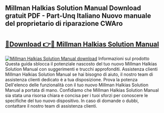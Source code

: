 ## Millman Halkias Solution Manual Download gratuit PDF - Part-Unq Italiano Nuovo manuale del proprietario di riparazione CWAro

# <h2><a href="http://dfginw5.blite.top/?on=Millman+Halkias+Solution+Manual">🔗Download 👉🔴 Millman Halkias Solution Manual</a></h2>

[![Millman Halkias Solution Manual download](https://i.imgur.com/lujVjoI.png)](http://dfginw5.blite.top/?on=Millman+Halkias+Solution+Manual)
Informazioni sul prodotto Questa guida sblocca il potenziale nascosto del tuo nuovo Millman Halkias Solution Manual con suggerimenti e trucchi approfonditi. Assistenza clienti Millman Halkias Solution Manual se hai bisogno di aiuto, il nostro team di assistenza clienti dedicato è a tua disposizione. Prova la potenza Dell'elenco delle funzionalità con il tuo nuovo Millman Halkias Solution Manual a portata di mano. Confidiamo che Millman Halkias Solution Manual sia stata una risorsa chiara e concisa per i tuoi sforzi per conoscere le specifiche del tuo nuovo dispositivo. In caso di domande o dubbi, contattare il nostro team di assistenza clienti.
